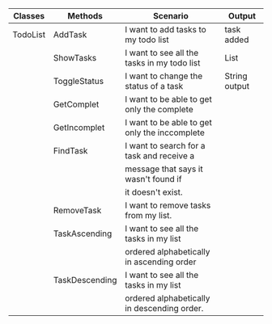 | Classes | Methods           | Scenario                                     | Output                 |
|---------|-------------------|----------------------------------------------|------------------------|
|TodoList | AddTask		      | I want to add tasks to my todo list          | task added             |
|         | ShowTasks		  | I want to see all the tasks in my todo list  | List<Tasks>            |
|         | ToggleStatus      | I want to change the status of a task		 | String output          |
|         | GetComplet        | I want to be able to get only the complete   | 
|         | GetIncomplet      | I want to be able to get only the inccomplete|
|		  | FindTask          | I want to search for a task and receive a    |
|         |                   | message that says it wasn't found if         |
|         |                   | it doesn't exist.                            |
|         | RemoveTask        | I want to remove tasks from my list.         |
|         | TaskAscending     | I want to see all the tasks in my list       |
|         |                   | ordered alphabetically in ascending order    |
|         | TaskDescending    | I want to see all the tasks in my list       |
|         |                   | ordered alphabetically in descending order.  |
